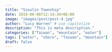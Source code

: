 ```yaml
---
title: "Sioulin Township"
date: 2019-08-06T12:14:34+06:00
image: "images/post/post-4.jpg"
author: "Lucy Warren" # use capitalize
description: "This is meta description."
categories: ["Taiwan", "mountain", "water"]
tags: ["water", "shore", "Taiwan", "mountain"]
draft: false
---
```

